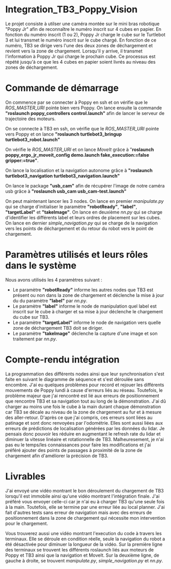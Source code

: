 # Integration_TB3_Poppy_Vision

Le projet consiste à utilser une caméra montée sur le mini bras robotique "Poppy Jr" afin de reconnaître le numéro inscrit sur 4 cubes en papier. En fonction du numéro inscrit (1 ou 2), Poppy Jr charge le cube sur le Turtlebot 3 et lui transmet le numéro inscrit sur le cube chargé. En fonction de ce numéro, TB3 se dirige vers l'une des deux zones de déchargement et revient vers la zone de chargement. Lorsqu'il y arrive, il transmet l'information à Poppy Jr qui charge le prochain cube. Ce processus est répété jusqu'à ce que les 4 cubes en papier soient livrés au niveau des zones de déchargement. 

# Commande de démarrage

On commence par se connecter à Poppy en ssh et on vérifie que le _ROS_MASTER_URI_ pointe bien vers Poppy. On lance ensuite la commande **"roslaunch poppy_controllers control.launch"** afin de lancer le serveur de trajectoire des moteurs.

On se connecte à TB3 en ssh, on vérifie que le _ROS_MASTER_URI_ pointe vers Poppy et on lance **"roslaunch turtlebot3_bringup turtlebot3_robot.launch"**

On vérifie le _ROS_MASTER_URI_ et on lance _MoveIt_ grâce à "**roslaunch poppy_ergo_jr_moveit_config demo.launch fake_execution:=false gripper:=true"**.

On lance la localisation et la navigation autonome grâce à **"roslaunch turtlebot3_navigation turtlebot3_navigation.launch"**

On lance le package **"usb_cam"** afin de récupérer l'image de notre caméra usb grâce à **"roslaunch usb_cam usb_cam-test.launch"**

On peut maintenant lancer les 3 nodes.
On lance en premier _manipulate.py_ qui se charge d'initialiser le paramètre **"robotReady"**, **"label"**, **"targetLabel"** et **"takeImage"**.
On lance en deuxième _nn.py_ qui se charge d'identifier les différents label et leurs ordres de placement sur les cubes.
On lance en dernier _simple_navigation.py_ qui se charge de la navigation vers les points de déchargement et du retour du robot vers le point de chargement.

# Paramètres utilisés et leurs rôles dans le système

Nous avons utilisés les 4 paramètres suivant :
 - Le paramètre **"robotReady"** informe les autres nodes que TB3 est présent ou non dans la zone de chargement et déclenche la mise à jour du du paramètre **"label"** par _nn.py_.
 - Le paramètre **"label"** informe le node de manipulation quel label est inscrit sur le cube à charger et sa mise à jour déclenche le chargement du cube sur TB3.
 - Le paramètre **"targetLabel"** informe le node de navigation vers quelle zone de déchargement TB3 doit se diriger.
 - Le paramètre **"takeImage"** déclenche la capture d'une image et son traitement par _nn.py_.

# Compte-rendu intégration

La programmation des différents nodes ainsi que leur synchronisation s'est faite en suivant le diagramme de séquence et s'est déroulée sans encombre.
J'ai eu quelques problèmes pour record et rejouer les différents mouvements de Poppy lundi à cause d'erreurs liés au réseau.
Toutefois, le problème majeur que j'ai rencontré est lié aux erreurs de positionnement que rencontre TB3 et sa navigation tout au long de la démonstration. J'ai dû charger au moins une fois le cube à la main durant chaque démonstration car TB3 se décale au niveau de la zone de chargement au fur et à mesure des aller-retour. D'après ce que j'ai compris, ces erreurs sont liées au patinage et sont donc renvoyées par l'odométrie. Elles sont aussi liées aux erreurs de prédictions de localisation générées par les données du lidar. Je pensais donc pouvoir les réduire en augmentant le refresh rate du lidar et diminuer la vitesse linéaire et rotationnelle de TB3. Malheuresement, je n'ai pas eu le temps/les connaissances pour faire les modifications et j'ai préféré ajouter des points de passages à proximité de la zone de chargement afin d'améliorer la précision de TB3.

# Livrables

J'ai envoyé une vidéo montrant le bon déroulement du chargement de TB3 lorsqu'il est immobile ainsi qu'une vidéo montrant l'intégration finale. J'ai préféré vous envoyer celle-ci car je n'ai eu à charger TB3 qu'une seule fois à la main. Toutefois, elle se termine par une erreur liée au local planner. J'ai fait d'autres tests sans erreur de navigation mais avec des erreurs de positionnement dans la zone de chargement qui nécessite mon intervention pour le chargement.

Vous trouverez aussi une vidéo montrant l'execution du code à travers les terminaux. Elle se déroule en condition réelle, seule la navigation du robot a été désactivée pour diminuer la longueur de la vidéo.
Sur la première ligne des terminaux se trouvent les différents roslaunch liés aux moteurs de Poppy et TB3 ainsi que la navigation et MoveIt. Sur la deuxième ligne, de gauche à droite, se trouvent _manipulate.py_, _simple_navigation.py_ et _nn.py_.



